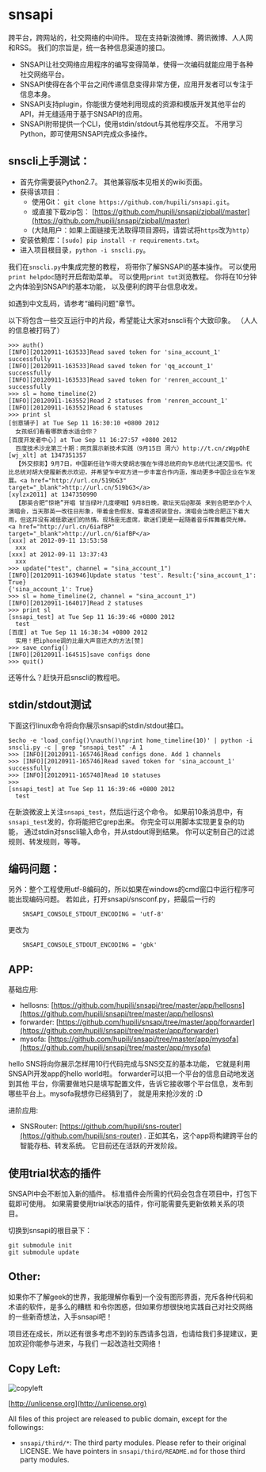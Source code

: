 snsapi
======

跨平台，跨网站的，社交网络的中间件。
现在支持新浪微博、腾讯微博、人人网和RSS。
我们的宗旨是，统一各种信息渠道的接口。

   * SNSAPI让社交网络应用程序的编写变得简单，使得一次编码就能应用于各种社交网络平台。
   * SNSAPI使得在各个平台之间传递信息变得非常方便，应用开发者可以专注于信息本身。 
   * SNSAPI支持plugin，你能很方便地利用现成的资源和模版开发其他平台的API，并无缝适用于基于SNSAPI的应用。
   * SNSAPI附带提供一个CLI，使用stdin/stdout与其他程序交互。
   不用学习Python，即可使用SNSAPI完成众多操作。

snscli上手测试：
----

   * 首先你需要装Python2.7。
   其他兼容版本见相关的wiki页面。
   * 获得该项目： 
      * 使用Git： `git clone https://github.com/hupili/snsapi.git`。 
      * 或直接下载zip包： [https://github.com/hupili/snsapi/zipball/master](https://github.com/hupili/snsapi/zipball/master)
      * (大陆用户：如果上面链接无法取得项目源码，请尝试将`https`改为`http`）
   * 安装依赖库：`[sudo] pip install -r requirements.txt`。
   * 进入项目根目录，`python -i snscli.py`。

我们在`snscli.py`中集成完整的教程，
将带你了解SNSAPI的基本操作。
可以使用`print helpdoc`随时开启帮助菜单。
可以使用`print tut`浏览教程。
你将在10分钟之内体验到SNSAPI的基本功能，
以及便利的跨平台信息收发。

如遇到中文乱码，请参考“编码问题”章节。

以下将包含一些交互运行中的片段，希望能让大家对snscli有个大致印象。
（人人的信息被打码了）

```
>>> auth()
[INFO][20120911-163533]Read saved token for 'sina_account_1' successfully
[INFO][20120911-163533]Read saved token for 'qq_account_1' successfully
[INFO][20120911-163533]Read saved token for 'renren_account_1' successfully
>>> sl = home_timeline(2)
[INFO][20120911-163552]Read 2 statuses from 'renren_account_1'
[INFO][20120911-163552]Read 6 statuses
>>> print sl
[创意铺子] at Tue Sep 11 16:30:10 +0800 2012 
  女孩纸们看看哪款香水适合你？
[百度开发者中心] at Tue Sep 11 16:27:57 +0800 2012 
  百度技术沙龙第三十期：网页展示新技术实践（9月15日 周六）http://t.cn/zWgpOhE
[wj_xlt] at 1347351357 
  【外交掠影】9月7日，中国新任驻乍得大使胡志强在乍得总统府向乍总统代比递交国书。代比总统对胡大使履新表示欢迎，并希望乍中双方进一步丰富合作内涵，推动更多中国企业在乍发展。<a href="http://url.cn/519bG3" target="_blank">http://url.cn/519bG3</a> 
[xylzx2011] at 1347350990 
  【那英合肥“惊艳”开唱 甘当绿叶几度哽咽】9月8日晚，歌坛天后@那英 来到合肥举办个人演唱会，当天那英一改往日形象，带着金色假发、穿着透视装登台。演唱会当晚合肥正下着大雨，但这并没有减低歌迷们的热情。现场座无虚席，歌迷们更是一起随着音乐挥舞着荧光棒。 <a href="http://url.cn/6iafBP" target="_blank">http://url.cn/6iafBP</a> 
[xxx] at 2012-09-11 13:53:58 
  xxx
[xxx] at 2012-09-11 13:37:43 
  xxx
>>> update("test", channel = "sina_account_1")
[INFO][20120911-163946]Update status 'test'. Result:{'sina_account_1': True}
{'sina_account_1': True}
>>> sl = home_timeline(2, channel = "sina_account_1")
[INFO][20120911-164017]Read 2 statuses
>>> print sl
[snsapi_test] at Tue Sep 11 16:39:46 +0800 2012 
  test
[百度] at Tue Sep 11 16:38:34 +0800 2012 
  实用！把iphone调的比最大声音还大的方法[赞]
>>> save_config()
[INFO][20120911-164515]save configs done
>>> quit()
```

还等什么？赶快开启snscli的教程吧。

stdin/stdout测试
----

下面这行linux命令将向你展示snsapi的stdin/stdout接口。

```
$echo -e 'load_config()\nauth()\nprint home_timeline(10)' | python -i snscli.py -c | grep "snsapi_test" -A 1
>>> [INFO][20120911-165746]Read configs done. Add 1 channels
>>> [INFO][20120911-165746]Read saved token for 'sina_account_1' successfully
>>> [INFO][20120911-165748]Read 10 statuses
>>> 
[snsapi_test] at Tue Sep 11 16:39:46 +0800 2012 
  test
```

在新浪微波上关注`snsapi_test`，然后运行这个命令。
如果前10条消息中，有`snsapi_test`发的，你将能把它grep出来。
你完全可以用脚本实现更复杂的功能，
通过stdin对snscli输入命令，并从stdout得到结果。
你可以定制自己的过滤规则、转发规则，等等。


编码问题：
----

另外：整个工程使用utf-8编码的，所以如果在windows的cmd窗口中运行程序可能出现编码问题。
若如此，打开snsapi/snsconf.py，把最后一行的

```
    SNSAPI_CONSOLE_STDOUT_ENCODING = 'utf-8'
```

更改为

```
    SNSAPI_CONSOLE_STDOUT_ENCODING = 'gbk'
```
    
APP:
----

基础应用:

   * hellosns: 
   [https://github.com/hupili/snsapi/tree/master/app/hellosns](https://github.com/hupili/snsapi/tree/master/app/hellosns)
   * forwarder: 
   [https://github.com/hupili/snsapi/tree/master/app/forwarder](https://github.com/hupili/snsapi/tree/master/app/forwarder)
   * mysofa: 
   [https://github.com/hupili/snsapi/tree/master/app/mysofa](https://github.com/hupili/snsapi/tree/master/app/mysofa)

hello SNS将向你展示怎样用10行代码完成与SNS交互的基本功能，
它就是利用SNSAPI开发app的hello world啦。
forwarder可以把一个平台的信息自动地发送到其他
平台，你需要做地只是填写配置文件，告诉它接收哪个平台信息，发布到哪些平台上。mysofa我想你已经猜到了，
就是用来抢沙发的 :D

进阶应用:

   * SNSRouter:
   [https://github.com/hupili/sns-router](https://github.com/hupili/sns-router) . 
   正如其名，这个app将构建跨平台的智能存档、转发系统。
   它目前还在活跃的开发阶段。

使用trial状态的插件
----

SNSAPI中会不断加入新的插件。
标准插件会所需的代码会包含在项目中，打包下载即可使用。
如果需要使用trial状态的插件，你可能需要先更新依赖关系的项目。

切换到snsapi的根目录下：

```
git submodule init
git submodule update
```

Other:
----

如果你不了解geek的世界，我能理解你看到一个没有图形界面，充斥各种代码和术语的软件，是多么的糟糕
和令你困惑，但如果你想很快地实践自己对社交网络的一些新奇想法，入手snsapi吧！

项目还在成长，所以还有很多考虑不到的东西请多包涵，也请给我们多提建议，更加欢迎你能参与进来，与我们
一起改造社交网络！

Copy Left:
---

![copyleft](http://unlicense.org/pd-icon.png)

[http://unlicense.org](http://unlicense.org)

All files of this project are released to public domain, 
except for the followings:

   * `snsapi/third/*`: The third party modules. 
   Please refer to their original LICENSE. 
   We have pointers in `snsapi/third/README.md`
   for those third party modules. 
